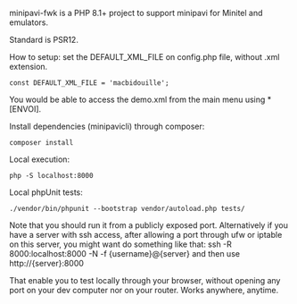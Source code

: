 minipavi-fwk is a PHP 8.1+ project to support minipavi for Minitel and emulators.

Standard is PSR12.

How to setup:
set the DEFAULT_XML_FILE on config.php file, without .xml extension.
```
const DEFAULT_XML_FILE = 'macbidouille';
```
You would be able to access the demo.xml from the main menu using * [ENVOI].

Install dependencies (minipavicli) through composer:
```
composer install
```

Local execution:
```
php -S localhost:8000
```

Local phpUnit tests:
```
./vendor/bin/phpunit --bootstrap vendor/autoload.php tests/
```

Note that you should run it from a publicly exposed port.
Alternatively if you have a server with ssh access, after allowing a port through ufw or iptable on this server, you might want do something like that:
ssh -R 8000:localhost:8000 -N -f {username}@{server}
and then use http://{server}:8000

That enable you to test locally through your browser, without opening any port on your dev computer nor on your router.
Works anywhere, anytime.
